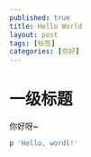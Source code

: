 ```yaml
---
published: true
title: Hello World
layout: post
tags: [标签]
categories: [你好]
---
```

# 一级标题

你好呀~


```ruby
p 'Hello, wordl!'
```